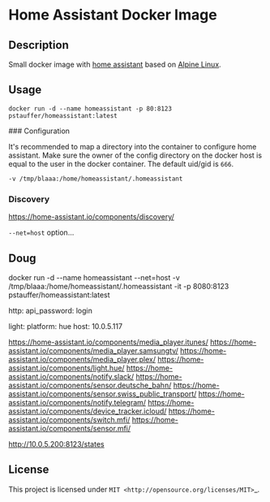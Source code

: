 # Home Assistant Docker Image

## Description

Small docker image with [home assistant](https://home-assistant.io/) based on [Alpine Linux](https://hub.docker.com/_/alpine/).


## Usage
```
docker run -d --name homeassistant -p 80:8123 pstauffer/homeassistant:latest
```

### Configuration

It's recommended to map a directory into the container to configure home assistant. Make sure the owner of the config directory on the docker host is equal to the user in the docker container. The default uid/gid is `666`.

```
-v /tmp/blaaa:/home/homeassistant/.homeassistant
```


### Discovery

https://home-assistant.io/components/discovery/

`--net=host` option...





## Doug


docker run -d --name homeassistant --net=host -v /tmp/blaaa:/home/homeassistant/.homeassistant -it -p 8080:8123 pstauffer/homeassistant:latest


http:
  api_password: login

light:
  platform: hue
  host: 10.0.5.117




  https://home-assistant.io/components/media_player.itunes/
  https://home-assistant.io/components/media_player.samsungtv/
  https://home-assistant.io/components/media_player.plex/
  https://home-assistant.io/components/light.hue/
  https://home-assistant.io/components/notify.slack/
  https://home-assistant.io/components/sensor.deutsche_bahn/
  https://home-assistant.io/components/sensor.swiss_public_transport/
  https://home-assistant.io/components/notify.telegram/
  https://home-assistant.io/components/device_tracker.icloud/
  https://home-assistant.io/components/switch.mfi/
  https://home-assistant.io/components/sensor.mfi/

  http://10.0.5.200:8123/states
  

  
## License
This project is licensed under `MIT <http://opensource.org/licenses/MIT>`_.
